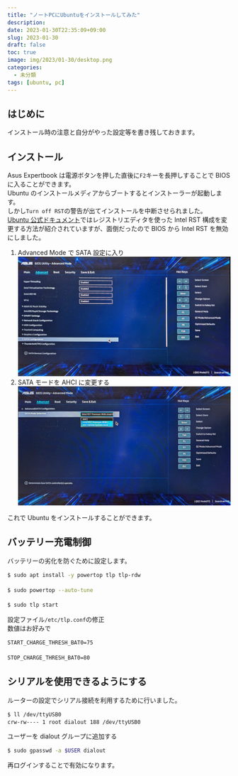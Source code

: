 ```yaml
---
title: "ノートPCにUbuntuをインストールしてみた"
description:
date: 2023-01-30T22:35:09+09:00
slug: 2023-01-30
draft: false
toc: true
image: img/2023/01-30/desktop.png
categories:
  - 未分類
tags: [ubuntu, pc]
---
```


## はじめに

インストール時の注意と自分がやった設定等を書き残しておきます。

## インストール

Asus Expertbook は電源ボタンを押した直後に`F2`キーを長押しすることで BIOS に入ることができます。  
Ubuntu のインストールメディアからブートするとインストーラーが起動します。  
しかし`Turn off RST`の警告が出てインストールを中断させられました。  
[Ubuntu 公式ドキュメント](https://help.ubuntu.com/rst/)ではレジストリエディタを使った Intel RST 構成を変更する方法が紹介されていますが、面倒だったので BIOS から Intel RST を無効にしました。

1. Advanced Mode で SATA 設定に入り
   ![](img/2023/01-30/bios_01.jpg)
2. SATA モードを AHCI に変更する
   ![](img/2023/01-30/bios_02.jpg)

これで Ubuntu をインストールすることができます。

## バッテリー充電制御

バッテリーの劣化を防ぐために設定します。

```bash
$ sudo apt install -y powertop tlp tlp-rdw

$ sudo powertop --auto-tune

$ sudo tlp start
```

設定ファイル`/etc/tlp.conf`の修正  
数値はお好みで

```txt
START_CHARGE_THRESH_BAT0=75

STOP_CHARGE_THRESH_BAT0=80
```

## シリアルを使用できるようにする

ルーターの設定でシリアル接続を利用するために行いました。

```bash
$ ll /dev/ttyUSB0
crw-rw---- 1 root dialout 188 /dev/ttyUSB0
```

ユーザーを dialout グループに追加する

```bash
$ sudo gpasswd -a $USER dialout
```

再ログインすることで有効になります。
